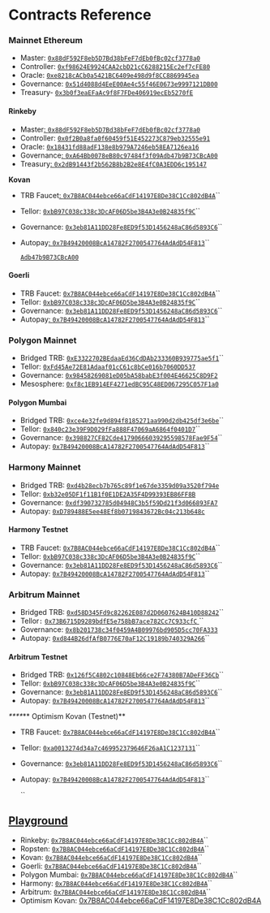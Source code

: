 # Contracts Reference

### **Mainnet Ethereum**&#x20;

* Master: [`0x88dF592F8eb5D7Bd38bFeF7dEb0fBc02cf3778a0`](https://etherscan.io/address/0x88dF592F8eb5D7Bd38bFeF7dEb0fBc02cf3778a0)
* Controller: [`0xf98624E9924CAA2cbD21cC6288215Ec2ef7cFE80`](https://etherscan.io/address/0xf98624E9924CAA2cbD21cC6288215Ec2ef7cFE80)
* Oracle: [`0xe8218cACb0a5421BC6409e498d9f8CC8869945ea`](https://etherscan.io/address/0xe8218cACb0a5421BC6409e498d9f8CC8869945ea)
* Governance: [`0x51d4088d4EeE00Ae4c55f46E0673e9997121DB00`](https://etherscan.io/address/0x51d4088d4EeE00Ae4c55f46E0673e9997121DB00)
* Treasury- [`0x3b0f3eaEFaAc9f8F7FDe406919ecEb5270fE`](https://etherscan.io/address/0x3b0f3eaEFaAc9f8F7FDe406919ecEb5270fE0607)

#### **Rinkeby**

* Master[: `0x88dF592F8eb5D7Bd38bFeF7dEb0fBc02cf3778a0`](https://rinkeby.etherscan.io/address/0x88dF592F8eb5D7Bd38bFeF7dEb0fBc02cf3778a0)
* Controller: [`0x0f2B0a8fa0f60459f51E452273C879eb32555e91`](https://rinkeby.etherscan.io/address/0x0f2B0a8fa0f60459f51E452273C879eb32555e91)
* Oracle: [`0x18431fd88adF138e8b979A7246eb58EA7126ea16`](https://rinkeby.etherscan.io/address/0x18431fd88adF138e8b979A7246eb58EA7126ea16)
* Governance[: `0xA64Bb0078eB80c97484f3f09Adb47b9B73CBcA00`](https://rinkeby.etherscan.io/address/0xA64Bb0078eB80c97484f3f09Adb47b9B73CBcA00)
* Treasury[: `0x2dB91443f2b562B8b2B2e8E4fC0A3EDD6c195147`](https://rinkeby.etherscan.io/address/0x2dB91443f2b562B8b2B2e8E4fC0A3EDD6c195147)

**Kovan**

* TRB Faucet[: ](https://rinkeby.etherscan.io/address/0x88dF592F8eb5D7Bd38bFeF7dEb0fBc02cf3778a0)[`0x7B8AC044ebce66aCdF14197E8De38C1Cc802dB4A`](https://goerli.etherscan.io/address/0x7B8AC044ebce66aCdF14197E8De38C1Cc802dB4A#code)``
* Tellor: [`0xbB97C038c338c3DcAF06D5be3B4A3e0B24835f9C`](https://kovan.etherscan.io/address/0xbB97C038c338c3DcAF06D5be3B4A3e0B24835f9C#code)``
* Governance: [`0x3eb81A11DD28Fe8ED9f53D1456248aC86d5893C6`](https://kovan.etherscan.io/address/0x3eb81A11DD28Fe8ED9f53D1456248aC86d5893C6#code)``
*   Autopay[: ](https://rinkeby.etherscan.io/address/0xA64Bb0078eB80c97484f3f09Adb47b9B73CBcA00)[`0x7B49420008BcA14782F2700547764AdAdD54F813`](https://kovan.etherscan.io/address/0x7B49420008BcA14782F2700547764AdAdD54F813#code)``

    [`Adb47b9B73CBcA00`](https://rinkeby.etherscan.io/address/0xA64Bb0078eB80c97484f3f09Adb47b9B73CBcA00)

#### **Goerli**

* TRB Faucet: [`0x7B8AC044ebce66aCdF14197E8De38C1Cc802dB4A`](https://goerli.etherscan.io/address/0x7B8AC044ebce66aCdF14197E8De38C1Cc802dB4A#code)``
* Tellor: [`0xbB97C038c338c3DcAF06D5be3B4A3e0B24835f9C`](https://goerli.etherscan.io/address/0xbb97c038c338c3dcaf06d5be3b4a3e0b24835f9c#code)``
* Governance: [`0x3eb81A11DD28Fe8ED9f53D1456248aC86d5893C6`](https://goerli.etherscan.io/address/0x3eb81A11DD28Fe8ED9f53D1456248aC86d5893C6)``
* Autopay[: ](https://rinkeby.etherscan.io/address/0xA64Bb0078eB80c97484f3f09Adb47b9B73CBcA00)[`0x7B49420008BcA14782F2700547764AdAdD54F813`](https://goerli.etherscan.io/address/0x7B49420008BcA14782F2700547764AdAdD54F813)``

### **Polygon Mainnet**

* Bridged TRB: [`0xE3322702BEdaaEd36CdDAb233360B939775ae5f1`](https://polygonscan.com/address/0xE3322702BEdaaEd36CdDAb233360B939775ae5f1)\`\`
* Tellor: [`0xFd45Ae72E81Adaaf01cC61c8bCe016b7060DD537`](https://polygonscan.com/address/0xFd45Ae72E81Adaaf01cC61c8bCe016b7060DD537)
* Governance: [`0x98458269081eD05bA58babE3f004E46625C8D9F2`](https://polygonscan.com/address/0x98458269081eD05bA58babE3f004E46625C8D9F2)
* Mesosphere: [`0xf8c1EB914EF4271edBC95C48ED067295C057F1a0`](https://polygonscan.com/address/0xf8c1eb914ef4271edbc95c48ed067295c057f1a0)

#### **Polygon Mumbai**

* Bridged TRB: [`0xce4e32fe9d894f8185271aa990d2db425df3e6be`](https://mumbai.polygonscan.com/address/0xce4e32fe9d894f8185271aa990d2db425df3e6be)``
* Tellor: [`0x840c23e39F9D029fFa888F47069aA6864f0401D7`](https://mumbai.polygonscan.com/address/0x840c23e39F9D029fFa888F47069aA6864f0401D7)``
* Governance: [`0x398827CF82Cde41790666039295598578Fae9F54`](https://mumbai.polygonscan.com/address/0x398827CF82Cde41790666039295598578Fae9F54)``
* Autopay: [`0x7B49420008BcA14782F2700547764AdAdD54F813`](https://mumbai.polygonscan.com/address/0x7B49420008BcA14782F2700547764AdAdD54F813)``

### Harmony Mainnet

* Bridged TRB: [`0xd4b28ecb7b765c89f1e67de3359d09a3520f794e`](https://explorer.harmony.one/address/0xd4b28ecb7b765c89f1e67de3359d09a3520f794e)
* Tellor: [`0xb32e05DF1f11B1f0E1DE2A35F4D99393EB86FF8B`](https://explorer.harmony.one/address/0xb32e05df1f11b1f0e1de2a35f4d99393eb86ff8b)
* Governance: [`0xdf390732785d04948C3b5f59Dd21f3d066893FA7`](https://explorer.harmony.one/address/0xdf390732785d04948c3b5f59dd21f3d066893fa7)
* Autopay: [`0xD789488E5ee48Ef8b0719843672Bc04c213b648c`](https://explorer.harmony.one/address/0xD789488E5ee48Ef8b0719843672Bc04c213b648c)

#### Harmony Testnet

* TRB Faucet: [`0x7B8AC044ebce66aCdF14197E8De38C1Cc802dB4A`](https://explorer.testnet.harmony.one/address/0x7b8ac044ebce66acdf14197e8de38c1cc802db4a?activeTab=7)``
* Tellor: [`0xbB97C038c338c3DcAF06D5be3B4A3e0B24835f9C`](https://explorer.pops.one/verifycontract?address=0xbb97c038c338c3dcaf06d5be3b4a3e0b24835f9c)``
* Governance: [`0x3eb81A11DD28Fe8ED9f53D1456248aC86d5893C6`](https://explorer.pops.one/address/0x3eb81A11DD28Fe8ED9f53D1456248aC86d5893C6)``
* Autopay: [`0x7B49420008BcA14782F2700547764AdAdD54F813`](https://explorer.pops.one/address/0x7B49420008BcA14782F2700547764AdAdD54F813)``

### Arbitrum Mainnet

* Bridged TRB: [`0xd58D345Fd9c82262E087d2D0607624B410D88242`](https://arbiscan.io/address/0xd58D345Fd9c82262E087d2D0607624B410D88242)``
* Tellor`:` [`0x73B6715D9289bdfE5e758bB7ace782Cc7C933cfC` ](https://arbiscan.io/address/0x73b6715d9289bdfe5e758bb7ace782cc7c933cfc)``
* Governance: [`0x8b201738c34f0459A4B09976bd905D5cc70FA333`](https://arbiscan.io/address/0x8b201738c34f0459a4b09976bd905d5cc70fa333#code)
* Autopay: [`0xd844B26dfAfB0776E70aF12C19189b740329A266`](https://arbiscan.io/address/0xd844b26dfafb0776e70af12c19189b740329a266)``

#### Arbitrum Testnet

* Bridged TRB: [`0x126f5C4802c10848Eb66ce2F74380B7ADeFF36Cb`](https://testnet.arbiscan.io/address/0x126f5C4802c10848Eb66ce2F74380B7ADeFF36Cb)``
* Tellor: [`0xbB97C038c338c3DcAF06D5be3B4A3e0B24835f9C`](https://testnet.arbiscan.io/address/0xbB97C038c338c3DcAF06D5be3B4A3e0B24835f9C)``
* Governance: [`0x3eb81A11DD28Fe8ED9f53D1456248aC86d5893C6`](https://testnet.arbiscan.io/address/0x3eb81A11DD28Fe8ED9f53D1456248aC86d5893C6#code)``
*   Autopay: [`0x7B49420008BcA14782F2700547764AdAdD54F813`](https://testnet.arbiscan.io/address/0x7B49420008BcA14782F2700547764AdAdD54F813)``



&#x20;_****_** Optimism Kovan (Testnet)**

* TRB Faucet: [`0x7B8AC044ebce66aCdF14197E8De38C1Cc802dB4A`](https://kovan-optimistic.etherscan.io/address/0x7B8AC044ebce66aCdF14197E8De38C1Cc802dB4A#code)``
* Tellor: [`0xa0013274d34a7c469952379646F26aA1C1237131`](https://kovan-optimistic.etherscan.io/address/0xa0013274d34a7c469952379646F26aA1C1237131#code)``
* Governance: [`0x3eb81A11DD28Fe8ED9f53D1456248aC86d5893C6`](https://kovan-optimistic.etherscan.io/address/0x3eb81A11DD28Fe8ED9f53D1456248aC86d5893C6)``
*   Autopay: [`0x7B49420008BcA14782F2700547764AdAdD54F813`](https://kovan-optimistic.etherscan.io/address/0x7B49420008BcA14782F2700547764AdAdD54F813)``

    ``

## [Playground](https://github.com/tellor-io/TellorPlayground)

* Rinkeby: [`0x7B8AC044ebce66aCdF14197E8De38C1Cc802dB4A`](https://rinkeby.etherscan.io/address/0x7B8AC044ebce66aCdF14197E8De38C1Cc802dB4A#code)``
* Ropsten: [`0x7B8AC044ebce66aCdF14197E8De38C1Cc802dB4A`](https://ropsten.etherscan.io/address/0x7B8AC044ebce66aCdF14197E8De38C1Cc802dB4A#code)``
* Kovan: [`0x7B8AC044ebce66aCdF14197E8De38C1Cc802dB4A`](https://goerli.etherscan.io/address/0x7B8AC044ebce66aCdF14197E8De38C1Cc802dB4A#code)``
* Goerli: [`0x7B8AC044ebce66aCdF14197E8De38C1Cc802dB4A`](https://goerli.etherscan.io/address/0x7B8AC044ebce66aCdF14197E8De38C1Cc802dB4A#code)``
* Polygon Mumbai: [`0x7B8AC044ebce66aCdF14197E8De38C1Cc802dB4A`](https://mumbai.polygonscan.com/address/0x7B8AC044ebce66aCdF14197E8De38C1Cc802dB4A#code)``
* Harmony: [`0x7B8AC044ebce66aCdF14197E8De38C1Cc802dB4A`](https://explorer.testnet.harmony.one/address/0x7b8ac044ebce66acdf14197e8de38c1cc802db4a?activeTab=7)``
* Arbitrum: [`0x7B8AC044ebce66aCdF14197E8De38C1Cc802dB4A`](https://testnet.arbiscan.io/address/0x7B8AC044ebce66aCdF14197E8De38C1Cc802dB4A#code)``
* Optimism Kovan: [0x7B8AC044ebce66aCdF14197E8De38C1Cc802dB4A](https://kovan-optimistic.etherscan.io/address/0x7B8AC044ebce66aCdF14197E8De38C1Cc802dB4A#code)

